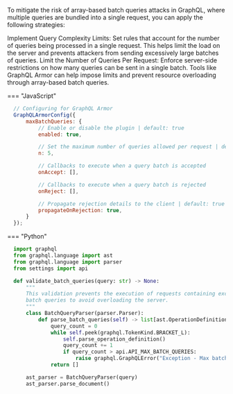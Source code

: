 To mitigate the risk of array-based batch queries attacks in GraphQL, where multiple queries are bundled into a single request, you can apply the following strategies:

Implement Query Complexity Limits: Set rules that account for the number of queries being processed in a single request. This helps limit the load on the server and prevents attackers from sending excessively large batches of queries.
Limit the Number of Queries Per Request: Enforce server-side restrictions on how many queries can be sent in a single batch. Tools like GraphQL Armor can help impose limits and prevent resource overloading through array-based batch queries.

=== "JavaScript"
  ```JavaScript
    // Configuring for GraphQL Armor
    GraphQLArmorConfig({
        maxBatchQueries: {
            // Enable or disable the plugin | default: true
            enabled: true,

            // Set the maximum number of queries allowed per request | default: 5
            n: 5,

            // Callbacks to execute when a query batch is accepted
            onAccept: [],

            // Callbacks to execute when a query batch is rejected
            onReject: [],

            // Propagate rejection details to the client | default: true
            propagateOnRejection: true,
        }
    });
  ```
=== "Python"
  ```Python
    import graphql
    from graphql.language import ast
    from graphql.language import parser
    from settings import api

    def validate_batch_queries(query: str) -> None:
        """
        This validation prevents the execution of requests containing excessive
        batch queries to avoid overloading the server.
        """
        class BatchQueryParser(parser.Parser):
            def parse_batch_queries(self) -> list[ast.OperationDefinitionNode]:
                query_count = 0
                while self.peek(graphql.TokenKind.BRACKET_L):
                    self.parse_operation_definition()
                    query_count += 1
                    if query_count > api.API_MAX_BATCH_QUERIES:
                        raise graphql.GraphQLError("Exception - Max batch queries exceeded")
                return []

        ast_parser = BatchQueryParser(query)
        ast_parser.parse_document()
  ```